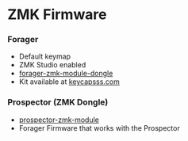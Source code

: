 # ZMK Firmware

### Forager
- Default keymap
- ZMK Studio enabled
- [forager-zmk-module-dongle](https://github.com/carrefinho/forager-zmk-module-dongle)
- Kit available at [keycapsss.com](https://keycapsss.com)

### Prospector (ZMK Dongle)
- [prospector-zmk-module](https://github.com/carrefinho/prospector-zmk-module)
- Forager Firmware that works with the Prospector

